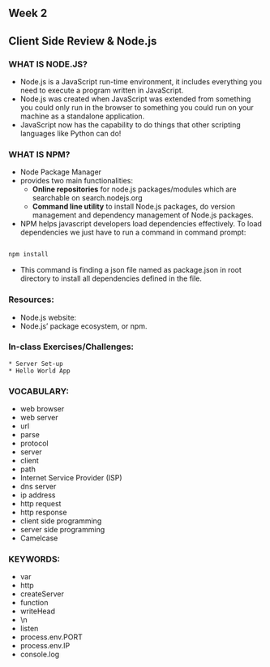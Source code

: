 ## Week 2
## Client Side Review & Node.js

### WHAT IS NODE.JS?
* Node.js is a JavaScript run-time environment, it includes everything you need to execute a program written in JavaScript.
* Node.js was created when JavaScript was extended from something you could only run in the browser to something you could run on your machine as a standalone application.
* JavaScript now has the capability to do things that other scripting languages like Python can do!


### WHAT IS NPM?
*  Node Package Manager
*  provides two main functionalities:
    *  **Online repositories** for node.js packages/modules which are searchable on search.nodejs.org
    *  **Command line utility** to install Node.js packages, do version management and dependency management of Node.js packages.
* NPM helps javascript developers load dependencies effectively. To load dependencies we just have to run a command in command prompt:
```javascript

npm install

```
* This command is finding a json file named as package.json in root directory to install all dependencies defined in the file.

### Resources:
* Node.js website:
* Node.js’ package ecosystem, or npm.

### In-class Exercises/Challenges: 
    * Server Set-up
    * Hello World App
        

### VOCABULARY:
* web browser
* web server
* url
* parse
* protocol
* server
* client
* path
* Internet Service Provider (ISP)
* dns server
* ip address
* http request
* http response
* client side programming
* server side programming
* Camelcase

### KEYWORDS:
* var 
* http
* createServer
* function
* writeHead
* \n
* listen
* process.env.PORT
* process.env.IP
* console.log
